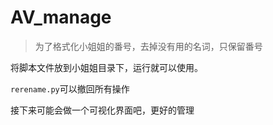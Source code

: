 # AV_manage

> 为了格式化小姐姐的番号，去掉没有用的名词，只保留番号  


将脚本文件放到小姐姐目录下，运行就可以使用。 

 `rerename.py`可以撤回所有操作
 
 
 接下来可能会做一个可视化界面吧，更好的管理
